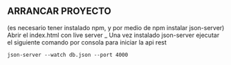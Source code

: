 ## ARRANCAR PROYECTO
(es necesario tener instalado npm, y por medio de npm instalar json-server)
Abrir el index.html con live server
_ Una vez instalado json-server ejecutar el siguiente comando por consola para iniciar la api rest

```
json-server --watch db.json --port 4000
```
